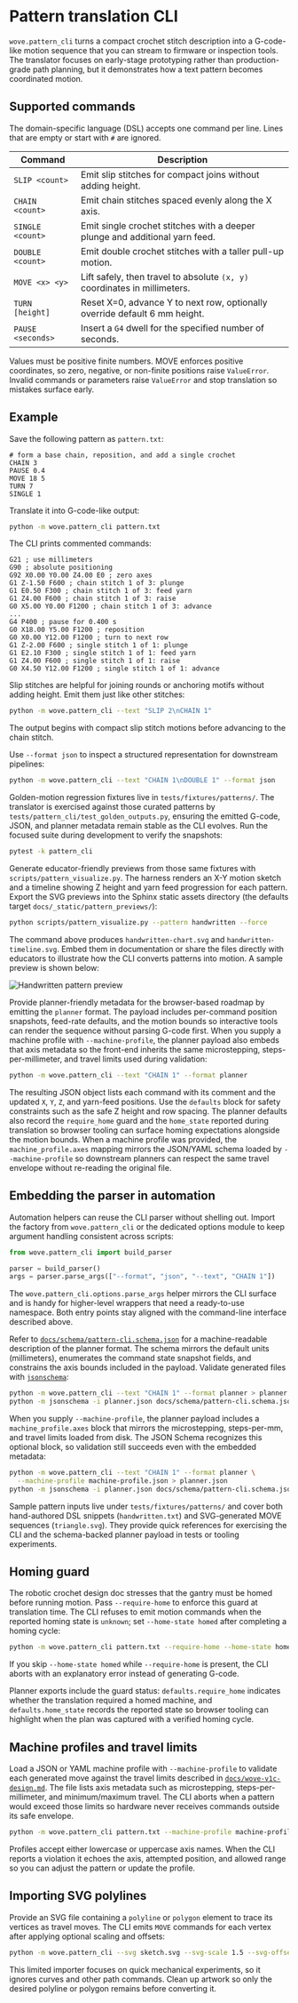 # Pattern translation CLI

`wove.pattern_cli` turns a compact crochet stitch description into a
G-code-like motion sequence that you can stream to firmware or inspection tools.
The translator focuses on early-stage prototyping rather than production-grade
path planning, but it demonstrates how a text pattern becomes coordinated motion.

## Supported commands

The domain-specific language (DSL) accepts one command per line. Lines that are
empty or start with `#` are ignored.

| Command | Description |
| --- | --- |
| `SLIP <count>` | Emit slip stitches for compact joins without adding height. |
| `CHAIN <count>` | Emit chain stitches spaced evenly along the X axis. |
| `SINGLE <count>` | Emit single crochet stitches with a deeper plunge and additional yarn feed. |
| `DOUBLE <count>` | Emit double crochet stitches with a taller pull-up motion. |
| `MOVE <x> <y>` | Lift safely, then travel to absolute `(x, y)` coordinates in millimeters. |
| `TURN [height]` | Reset X=0, advance Y to next row, optionally override default 6 mm height. |
| `PAUSE <seconds>` | Insert a `G4` dwell for the specified number of seconds. |

Values must be positive finite numbers. MOVE enforces positive coordinates, so
zero, negative, or non-finite positions raise `ValueError`. Invalid commands or
parameters raise `ValueError` and stop translation so mistakes surface early.

## Example

Save the following pattern as `pattern.txt`:

```text
# form a base chain, reposition, and add a single crochet
CHAIN 3
PAUSE 0.4
MOVE 18 5
TURN 7
SINGLE 1
```

Translate it into G-code-like output:

```bash
python -m wove.pattern_cli pattern.txt
```

The CLI prints commented commands:

```text
G21 ; use millimeters
G90 ; absolute positioning
G92 X0.00 Y0.00 Z4.00 E0 ; zero axes
G1 Z-1.50 F600 ; chain stitch 1 of 3: plunge
G1 E0.50 F300 ; chain stitch 1 of 3: feed yarn
G1 Z4.00 F600 ; chain stitch 1 of 3: raise
G0 X5.00 Y0.00 F1200 ; chain stitch 1 of 3: advance
...
G4 P400 ; pause for 0.400 s
G0 X18.00 Y5.00 F1200 ; reposition
G0 X0.00 Y12.00 F1200 ; turn to next row
G1 Z-2.00 F600 ; single stitch 1 of 1: plunge
G1 E2.10 F300 ; single stitch 1 of 1: feed yarn
G1 Z4.00 F600 ; single stitch 1 of 1: raise
G0 X4.50 Y12.00 F1200 ; single stitch 1 of 1: advance
```

Slip stitches are helpful for joining rounds or anchoring motifs without adding height. Emit them
just like other stitches:

```bash
python -m wove.pattern_cli --text "SLIP 2\nCHAIN 1"
```

The output begins with compact slip stitch motions before advancing to the chain stitch.

Use `--format json` to inspect a structured representation for downstream
pipelines:

```bash
python -m wove.pattern_cli --text "CHAIN 1\nDOUBLE 1" --format json
```

Golden-motion regression fixtures live in `tests/fixtures/patterns/`. The
translator is exercised against those curated patterns by
`tests/pattern_cli/test_golden_outputs.py`, ensuring the emitted G-code,
JSON, and planner metadata remain stable as the CLI evolves. Run the focused
suite during development to verify the snapshots:

```bash
pytest -k pattern_cli
```

Generate educator-friendly previews from those same fixtures with
`scripts/pattern_visualize.py`. The harness renders an X-Y motion sketch and a
timeline showing Z height and yarn feed progression for each pattern. Export
the SVG previews into the Sphinx static assets directory (the defaults target
`docs/_static/pattern_previews/`):

```bash
python scripts/pattern_visualize.py --pattern handwritten --force
```

The command above produces `handwritten-chart.svg` and
`handwritten-timeline.svg`. Embed them in documentation or share the files
directly with educators to illustrate how the CLI converts patterns into
motion. A sample preview is shown below:

![Handwritten pattern preview](_static/pattern_previews/handwritten-chart.svg)

Provide planner-friendly metadata for the browser-based roadmap by emitting the
`planner` format. The payload includes per-command position snapshots,
feed-rate defaults, and the motion bounds so interactive tools can render the
sequence without parsing G-code first. When you supply a machine profile with
`--machine-profile`, the planner payload also embeds that axis metadata so the
front-end inherits the same microstepping, steps-per-millimeter, and travel
limits used during validation:

```bash
python -m wove.pattern_cli --text "CHAIN 1" --format planner
```

The resulting JSON object lists each command with its comment and the updated
`X`, `Y`, `Z`, and yarn-feed positions. Use the `defaults` block for safety
constraints such as the safe Z height and row spacing. The planner defaults
also record the `require_home` guard and the `home_state` reported during
translation so browser tooling can surface homing expectations alongside the
motion bounds. When a machine profile was provided, the `machine_profile.axes`
mapping mirrors the JSON/YAML schema
loaded by `--machine-profile` so downstream planners can respect the same
travel envelope without re-reading the original file.

## Embedding the parser in automation

Automation helpers can reuse the CLI parser without shelling out. Import the
factory from `wove.pattern_cli` or the dedicated options module to keep argument
handling consistent across scripts:

```python
from wove.pattern_cli import build_parser

parser = build_parser()
args = parser.parse_args(["--format", "json", "--text", "CHAIN 1"])
```

The `wove.pattern_cli.options.parse_args` helper mirrors the CLI surface and is
handy for higher-level wrappers that need a ready-to-use namespace. Both entry
points stay aligned with the command-line interface described above.

Refer to [`docs/schema/pattern-cli.schema.json`](schema/pattern-cli.schema.json)
for a machine-readable description of the planner format. The schema mirrors
the default units (millimeters), enumerates the command state snapshot fields,
and constrains the axis bounds included in the payload. Validate generated
files with [`jsonschema`](https://github.com/python-jsonschema/jsonschema):

```bash
python -m wove.pattern_cli --text "CHAIN 1" --format planner > planner.json
python -m jsonschema -i planner.json docs/schema/pattern-cli.schema.json
```

When you supply `--machine-profile`, the planner payload includes a
`machine_profile.axes` block that mirrors the microstepping, steps-per-mm, and
travel limits loaded from disk. The JSON Schema recognizes this optional block,
so validation still succeeds even with the embedded metadata:

```bash
python -m wove.pattern_cli --text "CHAIN 1" --format planner \
  --machine-profile machine-profile.json > planner.json
python -m jsonschema -i planner.json docs/schema/pattern-cli.schema.json
```

Sample pattern inputs live under `tests/fixtures/patterns/` and cover both
hand-authored DSL snippets (`handwritten.txt`) and SVG-generated MOVE sequences
(`triangle.svg`). They provide quick references for exercising the CLI and the
schema-backed planner payload in tests or tooling experiments.

## Homing guard

The robotic crochet design doc stresses that the gantry must be homed before
running motion. Pass ``--require-home`` to enforce this guard at translation
time. The CLI refuses to emit motion commands when the reported homing state is
``unknown``; set ``--home-state homed`` after completing a homing cycle:

```bash
python -m wove.pattern_cli pattern.txt --require-home --home-state homed
```

If you skip ``--home-state homed`` while ``--require-home`` is present, the CLI
aborts with an explanatory error instead of generating G-code.

Planner exports include the guard status: `defaults.require_home` indicates
whether the translation required a homed machine, and `defaults.home_state`
records the reported state so browser tooling can highlight when the plan was
captured with a verified homing cycle.

## Machine profiles and travel limits

Load a JSON or YAML machine profile with ``--machine-profile`` to validate each
generated move against the travel limits described in
[`docs/wove-v1c-design.md`](wove-v1c-design.md). The file lists axis metadata
such as microstepping, steps-per-millimeter, and minimum/maximum travel. The CLI
aborts when a pattern would exceed those limits so hardware never receives
commands outside its safe envelope.

```bash
python -m wove.pattern_cli pattern.txt --machine-profile machine-profile.json
```

Profiles accept either lowercase or uppercase axis names. When the CLI reports
a violation it echoes the axis, attempted position, and allowed range so you
can adjust the pattern or update the profile.

## Importing SVG polylines

Provide an SVG file containing a `polyline` or `polygon` element to trace its vertices as travel
moves. The CLI emits `MOVE` commands for each vertex after applying optional scaling and offsets:

```bash
python -m wove.pattern_cli --svg sketch.svg --svg-scale 1.5 --svg-offset-x 10 --svg-offset-y 5
```

This limited importer focuses on quick mechanical experiments, so it ignores curves and other path
commands. Clean up artwork so only the desired polyline or polygon remains before converting it.
